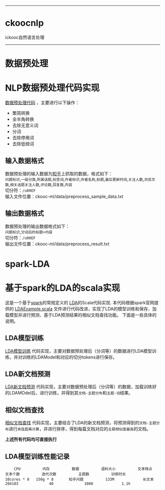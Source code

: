 ***********************************************************************
# ckoocnlp
ickooc自然语言处理


***********************************************************************

# 数据预处理
NLP数据预处理代码实现
====================================
[数据预处理代码](https://github.com/yhao2014/CkoocNLP/blob/master/ckooc-ml/src/main/scala/algorithm/utils/PreProcessUtils.scala)
，主要进行以下操作：<br>
>
* 繁简转换
* 全半角转换
* 去除无意义词
* 分词
* 去除停用词
* 去除低频词

输入数据格式
----------
数据预处理的输入数据为[知乎]()上抓取的数据，格式如下：<br>
`问题标识`,`一级分类`,`所属话题`,`标签词`,`作者标识`,`作者名称`,`标题`,`最后更新时间`,`关注人数`,`浏览次数`,`相关话题关注人数`,`评论数`,`回复数`,`内容`<br>
切分符：`/u00EF`<br>
输入文件位置：ckooc-ml/data/preprocess_sample_data.txt

输出数据格式
----------
数据预处理的输出数据格式如下：<br>
`问题标识`,`分词后的标题+内容`<br>
切分符：`/u00EF`<br>
输出文件位置：ckooc-ml/data/preprocess_result.txt


# spark-LDA
基于spark的LDA的scala实现
====================================

这是一个基于[spark](http://spark.apache.org/)的常规定义的
[LDA](https://en.wikipedia.org/wiki/Latent_Dirichlet_allocation)的Scala代码实现.
本代码根据spark官网提供的
[LDAExample.scala](https://github.com/apache/spark/blob/master/examples/src/main/scala/org/apache/spark/examples/mllib/LDAExample.scala)
文件进行代码改进，实现了LDA的模型训练和保存、加载模型并进行预测、基于LDA预测结果的相似文档查找功能。
下面是一些具体的说明。

LDA模型训练
-----------
[LDA模型训练](https://github.com/yhao2014/CkoocNLP/blob/master/ckooc-ml/src/main/scala/algorithm/clustering/lda/LDATrainDemo.scala)
代码实现，主要对数据预处理后（分词等）的数据进行LDA模型训练，并对训练的LDAModel和对应的切分tokens进行保存。

LDA新文档预测
------------
[LDA新文档预测](https://github.com/yhao2014/CkoocNLP/blob/master/ckooc-ml/src/main/scala/algorithm/clustering/lda/LDAPredictDemo.scala)
代码实现，主要对数据预处理后（分词等）的数据，加载训练好的LDAMOdel后，进行训练，并得到其`文档-主题分布`和`主题-词`结果。

相似文档查找
----------
[相似文档查找](https://github.com/yhao2014/CkoocNLP/blob/master/ckooc-ml/src/main/scala/application/LDASimiDocDemo.scala)
代码实现，主要结合了LDA的新文档预测，将预测得到的`文档-主题分布`进行`余弦距离计算`，并进行排序，得到每篇文档对应的`主题相似度最高`的文档。


**上述所有代码均可直接执行**

LDA模型训练性能记录
----------------
        CPU          内存          数据          语料大小          文本特点          文本个数          迭代次数          主题数          训练时长
    10cores * 8   150g * 8       知乎问题          133M             长文本            204103              40              1000             1.1h
